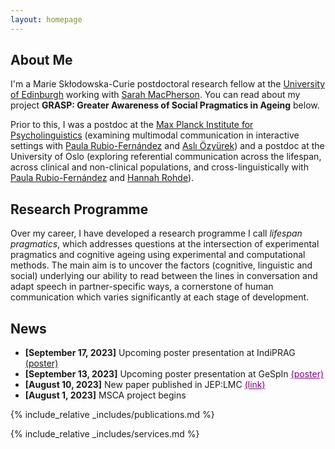 ```yaml
---
layout: homepage
---
```


## About Me

I'm a Marie Skłodowska-Curie postdoctoral research fellow at the <a href="https://www.ed.ac.uk/ppls">University of Edinburgh</a> working with <a href="https://www.ed.ac.uk/profile/sarah-e-macpherson">Sarah MacPherson</a>. You can read about my project **GRASP: Greater Awareness of Social Pragmatics in Ageing** below. 

Prior to this, I was a postdoc at the <a href="https://www.mpi.nl">Max Planck Institute for Psycholinguistics</a> (examining multimodal communication in interactive settings with <a href="https://www.mpi.nl/people/rubio-fernandez-paula">Paula Rubio-Fernández</a> and <a href="https://www.mpi.nl/people/ozyurek-asli">Aslı Özyürek</a>) and a postdoc at the University of Oslo (exploring referential communication across the lifespan, across clinical and non-clinical populations, and cross-linguistically with <a href="https://www.mpi.nl/people/rubio-fernandez-paula">Paula Rubio-Fernández</a> and <a href="http://www.lel.ed.ac.uk/~hrohde/">Hannah Rohde</a>).






## Research Programme

Over my career, I have developed a research programme I call <i>lifespan pragmatics</i>, which addresses questions at the intersection of experimental pragmatics and cognitive ageing using experimental and computational methods. The main aim is to uncover the factors (cognitive, linguistic and social) underlying our ability to read between the lines in conversation and adapt speech in partner-specific ways, a cornerstone of human communication which varies significantly at each stage of development. 

## News

- **[September 17, 2023]** Upcoming poster presentation at IndiPRAG <a href="https://psyarxiv.com/685ts/">(poster)</a>
- **[September 13, 2023]** Upcoming poster presentation at GeSpIn <a href="https://psyarxiv.com/685ts/" style="color:purple">(poster)</a>
- **[August 10, 2023]** New paper published in JEP:LMC <a href="https://psyarxiv.com/685ts/" style="color:purple">(link)</a>
- **[August 1, 2023]** MSCA project begins



{% include_relative _includes/publications.md %}

{% include_relative _includes/services.md %}
